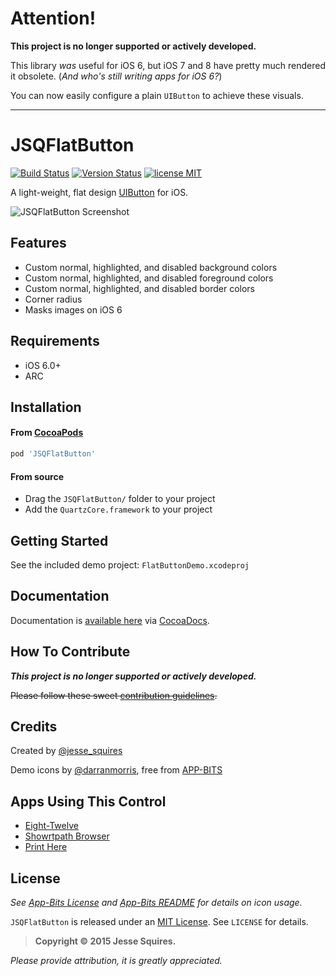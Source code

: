 # Attention!

**This project is no longer supported or actively developed.**

This library *was* useful for iOS 6, but iOS 7 and 8 have pretty much rendered it obsolete. 
(*And who's still writing apps for iOS 6?*)

You can now easily configure a plain `UIButton` to achieve these visuals.

---------------------------------

# JSQFlatButton 
[![Build Status](https://secure.travis-ci.org/jessesquires/JSQFlatButton.svg)](http://travis-ci.org/jessesquires/JSQFlatButton) [![Version Status](http://img.shields.io/cocoapods/v/JSQFlatButton.png)][docsLink] [![license MIT](http://img.shields.io/badge/license-MIT-orange.png)][mitLink]

A light-weight, flat design [UIButton](https://developer.apple.com/library/ios/documentation/uikit/reference/UIButton_Class/UIButton/UIButton.html) for iOS.

![JSQFlatButton Screenshot][imgLink]

## Features

* Custom normal, highlighted, and disabled background colors
* Custom normal, highlighted, and disabled foreground colors
* Custom normal, highlighted, and disabled border colors
* Corner radius
* Masks images on iOS 6

## Requirements

* iOS 6.0+ 
* ARC

## Installation

#### From [CocoaPods](http://www.cocoapods.org)

````ruby
pod 'JSQFlatButton'
````

#### From source

* Drag the `JSQFlatButton/` folder to your project
* Add the `QuartzCore.framework` to your project

## Getting Started

See the included demo project: `FlatButtonDemo.xcodeproj`

## Documentation

Documentation is [available here][docsLink] via [CocoaDocs](http://cocoadocs.org).

## How To Contribute

_**This project is no longer supported or actively developed.**_

~~Please follow these sweet [contribution guidelines](https://github.com/jessesquires/HowToContribute).~~

## Credits

Created by [@jesse_squires](https://twitter.com/jesse_squires)

Demo icons by [@darranmorris](https://twitter.com/darranmorris), free from [APP-BITS](http://app-bits.com)

## Apps Using This Control

* [Eight-Twelve](https://itunes.apple.com/us/app/eight-twelve/id648715570)
* [Showrtpath Browser](https://itunes.apple.com/us/app/showrtpath-browser/id773200599)
* [Print Here](https://itunes.apple.com/us/app/print-here/id836417891)

## License

*See [App-Bits License](https://raw.github.com/jessesquires/JSQFlatButton/master/appbits_license.txt) and [App-Bits README](https://raw.github.com/jessesquires/JSQFlatButton/master/appbits_readme.pdf) for details on icon usage.*

`JSQFlatButton` is released under an [MIT License][mitLink]. See `LICENSE` for details.

>**Copyright &copy; 2015 Jesse Squires.**

*Please provide attribution, it is greatly appreciated.*

[docsLink]:http://cocoadocs.org/docsets/JSQFlatButton
[mitLink]:http://opensource.org/licenses/MIT
[imgLink]:https://raw.github.com/jessesquires/JSQFlatButton/master/Screenshots/screenshot.png
